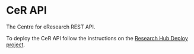 # CeR API

The Centre for eResearch REST API.

To deploy the CeR API follow the instructions on the [Research Hub Deploy project](https://github.com/UoA-eResearch/research-hub-deploy).
